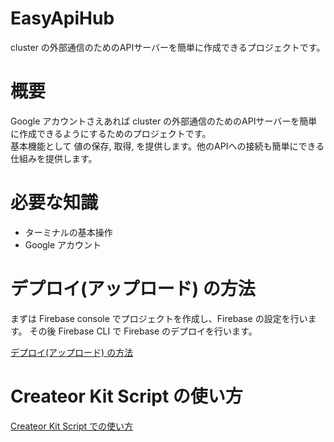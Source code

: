 # EasyApiHub
cluster の外部通信のためのAPIサーバーを簡単に作成できるプロジェクトです。  

# 概要
Google アカウントさえあれば cluster の外部通信のためのAPIサーバーを簡単に作成できるようにするためのプロジェクトです。  
基本機能として 値の保存, 取得, を提供します。他のAPIへの接続も簡単にできる仕組みを提供します。  

# 必要な知識
- ターミナルの基本操作
- Google アカウント

# デプロイ(アップロード) の方法
まずは Firebase console でプロジェクトを作成し、Firebase の設定を行います。
その後 Firebase CLI で Firebase のデプロイを行います。  

[デプロイ(アップロード) の方法](./README-deploy.md)

# Createor Kit Script の使い方
[Createor Kit Script での使い方](./README-createor-kit-script.md) 